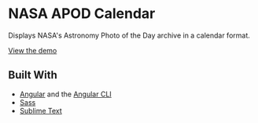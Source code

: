 # NASA APOD Calendar

Displays NASA's Astronomy Photo of the Day archive in a calendar format.

[View the demo](https://lizkalter.github.io/nasa-apod-calendar)

## Built With

* [Angular](https://angular.io/) and the [Angular CLI](https://cli.angular.io/)
* [Sass](https://sass-lang.com/)
* [Sublime Text](https://www.sublimetext.com/)

